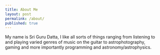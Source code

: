 ```yaml
---
title: About Me
layout: post
permalink: /about/
published: true
---
```


My name is Sri Guru Datta, I like all sorts of things ranging from listening to and playing varied genres of music on the guitar to astrophotography, gaming and more importantly programming and astronomy/astrophysics.
